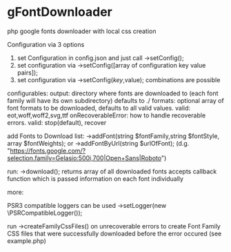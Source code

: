 # gFontDownloader
php google fonts downloader with local css creation

Configuration via 3 options

  1. set Configuration in config.json and just call ->setConfig();
  2. set configuration via ->setConfig([array of configuration key value pairs]);
  3. set configuration via ->setConfig($key,$value);
combinations are possible

configurables:
  output: directory where fonts are downloaded to (each font family will have its own subdirectory) defaults to ./
  formats: optional array of font formats to be downloaded, defaults to all valid values. valid: eot,woff,woff2,svg,ttf
  onRecoverableError: how to handle recoverable errors. valid: stop(default), recover
  
add Fonts to Download list:
  ->addFont(string $fontFamily,string $fontStyle, array $fontWeights);
  or
  ->addFontByUrl(string $urlOfFont); (d.g. "https://fonts.google.com/?selection.family=Gelasio:500i,700|Open+Sans|Roboto")
  
run:
  ->download();
  returns array of all downloaded fonts
  accepts callback function which is passed information on each font individually
    
more:

  PSR3 compatible loggers can be used
  ->setLogger(new \PSRCompatibleLogger());
  
  run ->createFamilyCssFiles() on unrecoverable errors to create Font Family CSS files that were successfully downloaded before the error occured (see example.php)
